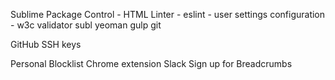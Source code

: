 Sublime Package Control
	- HTML Linter
	- eslint
	- user settings configuration
	- w3c validator
subl
yeoman
gulp
git

GitHub SSH keys

Personal Blocklist Chrome extension
Slack
Sign up for Breadcrumbs

